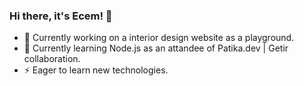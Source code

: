 ### Hi there, it's Ecem! 👋
- 🔭 Currently working on a interior design website as a playground.
- 🌱 Currently learning Node.js as an attandee of Patika.dev | Getir collaboration.
- ⚡ Eager to learn new technologies.

<!--
**ecemaltinel/ecemaltinel** is a ✨ _special_ ✨ repository because its `README.md` (this file) appears on your GitHub profile.

Here are some ideas to get you started:

- 🔭 I’m currently working on ...
- 🌱 I’m currently learning ...
- 👯 I’m looking to collaborate on ...
- 🤔 I’m looking for help with ...
- 💬 Ask me about ...
- 📫 How to reach me: ...
- 😄 Pronouns: ...
- ⚡ Fun fact: ...
-->
